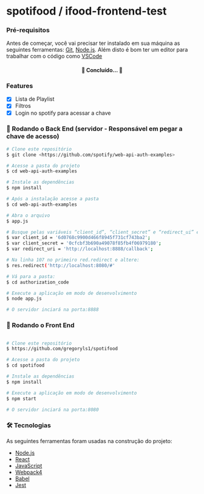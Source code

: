 # spotifood / ifood-frontend-test

### Pré-requisitos

Antes de começar, você vai precisar ter instalado em sua máquina as seguintes ferramentas:
[Git](https://git-scm.com), [Node.js](https://nodejs.org/en/). 
Além disto é bom ter um editor para trabalhar com o código como [VSCode](https://code.visualstudio.com/)

<h4 align="center"> 
	🚀 Concluído... 🚀
</h4>

### Features

- [x] Lista de Playlist
- [x] Filtros 
- [x] Login no spotify para acessar a chave

### 🎲 Rodando o Back End (servidor - Responsável em pegar a chave de acesso)

```bash
# Clone este repositório
$ git clone <https://github.com/spotify/web-api-auth-examples>

# Acesse a pasta do projeto
$ cd web-api-auth-examples

# Instale as dependências
$ npm install

# Após a instalação acesse a pasta
$ cd web-api-auth-examples

# Abra o arquivo
$ app.js

# Busque pelas variáveis “client_id”, “client_secret” e “redirect_ui” e altere para:
$ var client_id = '6d0768c9900d466f8945f731cf743ba2';
$ var client_secret = '0cfcbf3b690a49078f85fb4f06979180';
$ var redirect_uri = 'http://localhost:8888/callback'; 

# Na linha 107 no primeiro red.redirect e altere:
$ res.redirect('http://localhost:8080/#'

# Vá para a pasta:
$ cd authorization_code

# Execute a aplicação em modo de desenvolvimento
$ node app.js

# O servidor inciará na porta:8888
```
### 🎲 Rodando o Front End
```bash

# Clone este repositório
$ https://github.com/gregoryls1/spotifood

# Acesse a pasta do projeto
$ cd spotifood

# Instale as dependências
$ npm install

# Execute a aplicação em modo de desenvolvimento
$ npm start

# O servidor inciará na porta:8080
```

### 🛠 Tecnologias

As seguintes ferramentas foram usadas na construção do projeto:

- [Node.js](https://nodejs.org/en/)
- [React](https://pt-br.reactjs.org/)
- [JavaScript](https://www.javascript.com/)
- [Webpack4](https://webpack.js.org/)
- [Babel](https://babeljs.io/)
- [Jest](https://jestjs.io/pt-BR/)

